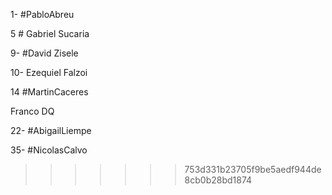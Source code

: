 
1- #PabloAbreu



5 # Gabriel Sucaria



9- #David Zisele


10- Ezequiel Falzoi

14 #MartinCaceres


Franco DQ



22- #AbigailLiempe























35- #NicolasCalvo



>>>>>>> 753d331b23705f9be5aedf944de8cb0b28bd1874
